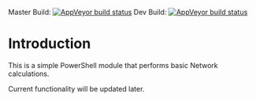 Master Build: [![AppVeyor build status](https://ci.appveyor.com/api/projects/status/github/pezhore/network-helper-psmodule?branch=master&svg=true)](https://ci.appveyor.com/project/pezhore/network-helper-psmodule/branch/master)   Dev Build: [![AppVeyor build status](https://ci.appveyor.com/api/projects/status/github/pezhore/network-helper-psmodule?branch=development&svg=true)](https://ci.appveyor.com/project/pezhore/network-helper-psmodule/branch/development)

# Introduction
This is a simple PowerShell module that performs basic Network calculations.

Current functionality will be updated later.